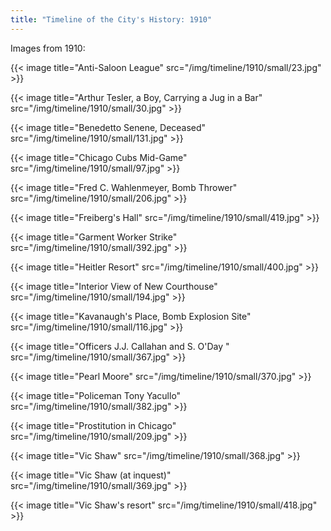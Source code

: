 ```yaml
---
title: "Timeline of the City's History: 1910"
---
```

Images from 1910:

{{< image title="Anti-Saloon League" src="/img/timeline/1910/small/23.jpg" >}}

{{< image title="Arthur Tesler, a Boy, Carrying a Jug in a Bar" src="/img/timeline/1910/small/30.jpg" >}}

{{< image title="Benedetto Senene, Deceased" src="/img/timeline/1910/small/131.jpg" >}}

{{< image title="Chicago Cubs Mid-Game" src="/img/timeline/1910/small/97.jpg" >}}

{{< image title="Fred C. Wahlenmeyer, Bomb Thrower" src="/img/timeline/1910/small/206.jpg" >}}

{{< image title="Freiberg's Hall" src="/img/timeline/1910/small/419.jpg" >}}

{{< image title="Garment Worker Strike" src="/img/timeline/1910/small/392.jpg" >}}

{{< image title="Heitler Resort" src="/img/timeline/1910/small/400.jpg" >}}

{{< image title="Interior View of New Courthouse" src="/img/timeline/1910/small/194.jpg" >}}

{{< image title="Kavanaugh's Place, Bomb Explosion Site" src="/img/timeline/1910/small/116.jpg" >}}

{{< image title="Officers J.J. Callahan and S. O'Day " src="/img/timeline/1910/small/367.jpg" >}}

{{< image title="Pearl Moore" src="/img/timeline/1910/small/370.jpg" >}}

{{< image title="Policeman Tony Yacullo" src="/img/timeline/1910/small/382.jpg" >}}

{{< image title="Prostitution in Chicago" src="/img/timeline/1910/small/209.jpg" >}}

{{< image title="Vic Shaw" src="/img/timeline/1910/small/368.jpg" >}}

{{< image title="Vic Shaw (at inquest)" src="/img/timeline/1910/small/369.jpg" >}}

{{< image title="Vic Shaw's resort" src="/img/timeline/1910/small/418.jpg" >}}
